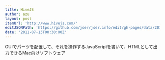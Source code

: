 ```yaml
---
title: HiveJS
author: azu
layout: post
itemUrl: 'http://www.hivejs.com/'
editJSONPath: 'https://github.com/jser/jser.info/edit/gh-pages/data/2011/07/index.json'
date: '2011-07-13T00:30:00Z'
---
```

GUIでパーツを配置して、それを操作するJavaScriptを書いて、HTMLとして出力できるMac向けソフトウェア
